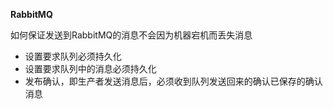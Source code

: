 **RabbitMQ**

如何保证发送到RabbitMQ的消息不会因为机器宕机而丢失消息

+ 设置要求队列必须持久化
+ 设置要求队列中的消息必须持久化
+ 发布确认，即生产者发送消息后，必须收到队列发送回来的确认已保存的确认消息
